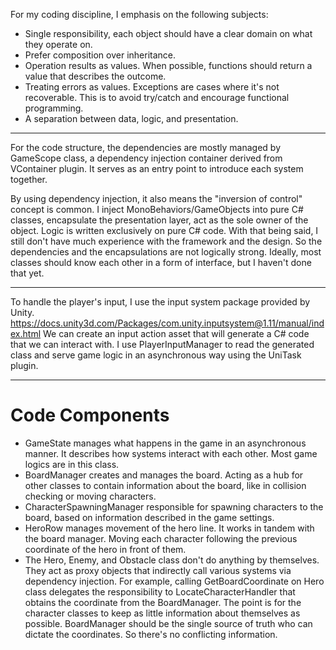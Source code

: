 
For my coding discipline, I emphasis on the following subjects:
- Single responsibility, each object should have a clear domain on what they operate on.
- Prefer composition over inheritance.
- Operation results as values. When possible, functions should return a value that describes the outcome.
- Treating errors as values. Exceptions are cases where it's not recoverable. This is to avoid try/catch and encourage functional programming.
- A separation between data, logic, and presentation.

-----

For the code structure, the dependencies are mostly managed by GameScope class, a dependency injection container derived from VContainer plugin. It serves as an entry point to introduce each system together.

By using dependency injection, it also means the "inversion of control" concept is common. I inject MonoBehaviors/GameObjects into pure C# classes, encapsulate the presentation layer, act as the sole owner of the object. Logic is written exclusively on pure C# code. With that being said, I still don't have much experience with the framework and the design. So the dependencies and the encapsulations are not logically strong. Ideally, most classes should know each other in a form of interface, but I haven't done that yet.

-----

To handle the player's input, I use the input system package provided by Unity.
https://docs.unity3d.com/Packages/com.unity.inputsystem@1.11/manual/index.html
We can create an input action asset that will generate a C# code that we can interact with.
I use PlayerInputManager to read the generated class and serve game logic in an asynchronous way using the UniTask plugin. 

------
# Code Components

- GameState manages what happens in the game in an asynchronous manner. It describes how systems interact with each other. Most game logics are in this class.
- BoardManager creates and manages the board. Acting as a hub for other classes to contain information about the board, like in collision checking or moving characters.
- CharacterSpawningManager responsible for spawning characters to the board, based on information described in the game settings.
- HeroRow manages movement of the hero line. It works in tandem with the board manager. Moving each character following the previous coordinate of the hero in front of them.
- The Hero, Enemy, and Obstacle class don't do anything by themselves. They act as proxy objects that indirectly call various systems via dependency injection. For example, calling GetBoardCoordinate on Hero class delegates the responsibility to LocateCharacterHandler that obtains the coordinate from the BoardManager. The point is for the character classes to keep as little information about themselves as possible. BoardManager should be the single source of truth who can dictate the coordinates. So there's no conflicting information.
